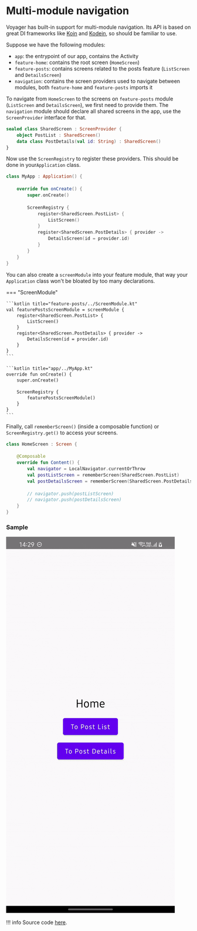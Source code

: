 # Multi-module navigation

Voyager has built-in support for multi-module navigation. Its API is based on great DI frameworks like [Koin](https://github.com/InsertKoinIO/koin) and [Kodein](https://github.com/Kodein-Framework/Kodein-DI/), so should be familiar to use.

Suppose we have the following modules:

* `app`: the entrypoint of our app, contains the Activity
* `feature-home`: contains the root screen (`HomeScreen`)
* `feature-posts`: contains screens related to the posts feature (`ListScreen` and `DetailsScreen`)
* `navigation`: contains the screen providers used to navigate between modules, both `feature-home` and `feature-posts` imports it

To navigate from `HomeScreen` to the screens on `feature-posts` module (`ListScreen` and `DetailsScreen`), we first need to provide them. The `navigation` module should declare all shared screens in the app,  use the `ScreenProvider` interface for that.

```kotlin title="navigation/../SharedScreen.kt"
sealed class SharedScreen : ScreenProvider {
    object PostList : SharedScreen()
    data class PostDetails(val id: String) : SharedScreen()
}
```

Now use the `ScreenRegistry` to register these providers. This should be done in your`Application` class.

```kotlin title="app/../MyApp.kt"
class MyApp : Application() {

    override fun onCreate() {
        super.onCreate()

        ScreenRegistry {
            register<SharedScreen.PostList> {
                ListScreen()
            }
            register<SharedScreen.PostDetails> { provider ->
                DetailsScreen(id = provider.id)
            }
        }
    }
}
```

You can also create a `screenModule` into your feature module, that way your `Application` class won't be bloated by too many declarations.

=== "ScreenModule"

    ```kotlin title="feature-posts/../ScreenModule.kt"
    val featurePostsScreenModule = screenModule {
        register<SharedScreen.PostList> {
            ListScreen()
        }
        register<SharedScreen.PostDetails> { provider ->
            DetailsScreen(id = provider.id)
        }
    }
    ```

    ```kotlin title="app/../MyApp.kt"
    override fun onCreate() {
        super.onCreate()
    
        ScreenRegistry {
            featurePostsScreenModule()
        }
    }
    ```

Finally, call `rememberScreen()` (inside a composable function) or `ScreenRegistry.get()` to access your screens.

```kotlin title="feature-home/../HomeScreen.kt"
class HomeScreen : Screen {

    @Composable
    override fun Content() {
        val navigator = LocalNavigator.currentOrThrow
        val postListScreen = rememberScreen(SharedScreen.PostList)
        val postDetailsScreen = rememberScreen(SharedScreen.PostDetails(id = postId))
        
        // navigator.push(postListScreen)
        // navigator.push(postDetailsScreen)
    }
}
```

### **Sample**

![](../media/assets/ezgif.com-gif-maker.gif)

!!! info
    Source code [here](https://github.com/adrielcafe/voyager/tree/main/samples/multi-module).

